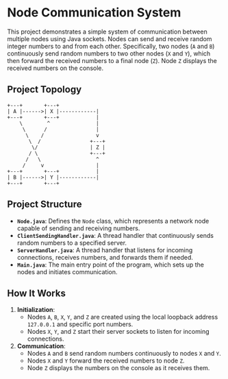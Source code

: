 # Node Communication System

This project demonstrates a simple system of communication between multiple nodes using Java sockets. Nodes can send and receive random integer numbers to and from each other. Specifically, two nodes (`A` and `B`) continuously send random numbers to two other nodes (`X` and `Y`), which then forward the received numbers to a final node (`Z`). Node `Z` displays the received numbers on the console.

## Project Topology
    +---+       +---+       
    | A |------>| X |------------|
    +---+       +---+            |
        \        ^               |
         \      /                |
          \    /                 v 
           \  /                +---+
            \/                 | Z |
           / \                 +---+
          /   \                  ^
         /     v                 |
    +---+       +---+            |
    | B |------>| Y |------------| 
    +---+       +---+

## Project Structure
- **`Node.java`**: Defines the `Node` class, which represents a network node capable of sending and receiving numbers.
- **`ClientSendingHandler.java`**: A thread handler that continuously sends random numbers to a specified server.
- **`ServerHandler.java`**: A thread handler that listens for incoming connections, receives numbers, and forwards them if needed.
- **`Main.java`**: The main entry point of the program, which sets up the nodes and initiates communication.

## How It Works
1. **Initialization**:
    - Nodes `A`, `B`, `X`, `Y`, and `Z` are created using the local loopback address `127.0.0.1` and specific port numbers.
    - Nodes `X`, `Y`, and `Z` start their server sockets to listen for incoming connections.
2. **Communication**:
    - Nodes `A` and `B` send random numbers continuously to nodes `X` and `Y`.
    - Nodes `X` and `Y` forward the received numbers to node `Z`.
    - Node `Z` displays the numbers on the console as it receives them.